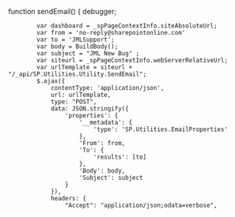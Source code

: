 
function sendEmail() {
            debugger;
            
            var dashboard = _spPageContextInfo.siteAbsoluteUrl;
            var from = 'no-reply@sharepointonline.com'
            var to = 'JMLSupport';
            var body = BuildBody();
            var subject = "JML New Bug" ;
            var siteurl = _spPageContextInfo.webServerRelativeUrl;
            var urlTemplate = siteurl + "/_api/SP.Utilities.Utility.SendEmail";
            $.ajax({
                contentType: 'application/json',
                url: urlTemplate,
                type: "POST",
                data: JSON.stringify({
                    'properties': {
                        '__metadata': {
                            'type': 'SP.Utilities.EmailProperties'
                        },
                        'From': from,
                        'To': {
                            'results': [to]
                        },
                        'Body': body,
                        'Subject': subject
                    }
                }),
                headers: {
                    "Accept": "application/json;odata=verbose",
                    
